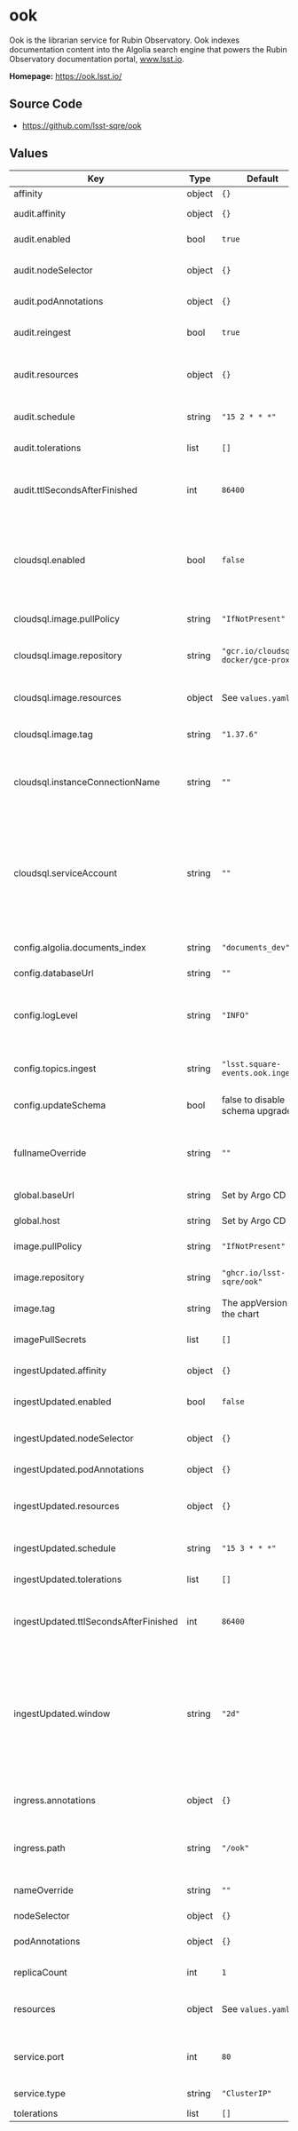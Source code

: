 # ook

Ook is the librarian service for Rubin Observatory. Ook indexes documentation content into the Algolia search engine that powers the Rubin Observatory documentation portal, www.lsst.io.

**Homepage:** <https://ook.lsst.io/>

## Source Code

* <https://github.com/lsst-sqre/ook>

## Values

| Key | Type | Default | Description |
|-----|------|---------|-------------|
| affinity | object | `{}` |  |
| audit.affinity | object | `{}` | Affinity rules for Ook audit pods |
| audit.enabled | bool | `true` | Enable the audit job |
| audit.nodeSelector | object | `{}` | Node selection rules for Ook audit pods |
| audit.podAnnotations | object | `{}` | Annotations for Ook audit pods |
| audit.reingest | bool | `true` | Reingest missing documents |
| audit.resources | object | `{}` | Resource limits and requests for Ook audit pods |
| audit.schedule | string | `"15 2 * * *"` | Cron schedule string for ook audit job (UTC) |
| audit.tolerations | list | `[]` | Tolerations for Ook audit pods |
| audit.ttlSecondsAfterFinished | int | `86400` | Time (second) to keep a finished job before cleaning up |
| cloudsql.enabled | bool | `false` | Enable the Cloud SQL Auth Proxy sidecar, used with Cloud SQL databases on Google Cloud |
| cloudsql.image.pullPolicy | string | `"IfNotPresent"` | Pull policy for Cloud SQL Auth Proxy images |
| cloudsql.image.repository | string | `"gcr.io/cloudsql-docker/gce-proxy"` | Cloud SQL Auth Proxy image to use |
| cloudsql.image.resources | object | See `values.yaml` | Resource requests and limits for Cloud SQL pod |
| cloudsql.image.tag | string | `"1.37.6"` | Cloud SQL Auth Proxy tag to use |
| cloudsql.instanceConnectionName | string | `""` | Instance connection name for a Cloud SQL PostgreSQL instance |
| cloudsql.serviceAccount | string | `""` | The Google service account that has an IAM binding to the `ook` Kubernetes service accounts and has the `cloudsql.client` role |
| config.algolia.documents_index | string | `"documents_dev"` | Name of the Algolia index for documents |
| config.databaseUrl | string | `""` | Database URL |
| config.logLevel | string | `"INFO"` | Logging level: "DEBUG", "INFO", "WARNING", "ERROR", "CRITICAL" |
| config.topics.ingest | string | `"lsst.square-events.ook.ingest"` | Kafka topic name for ingest events |
| config.updateSchema | bool | false to disable schema upgrades | Whether to run the database migration job |
| fullnameOverride | string | `""` | Override the full name for resources (includes the release name) |
| global.baseUrl | string | Set by Argo CD | Base URL for the environment |
| global.host | string | Set by Argo CD | Host name for ingress |
| image.pullPolicy | string | `"IfNotPresent"` | Image pull policy |
| image.repository | string | `"ghcr.io/lsst-sqre/ook"` | Squarebot image repository |
| image.tag | string | The appVersion of the chart | Tag of the image |
| imagePullSecrets | list | `[]` | Secret names to use for all Docker pulls |
| ingestUpdated.affinity | object | `{}` | Affinity rules for Ook audit pods |
| ingestUpdated.enabled | bool | `false` | Enable the ingest-updated job |
| ingestUpdated.nodeSelector | object | `{}` | Node selection rules for Ook audit pods |
| ingestUpdated.podAnnotations | object | `{}` | Annotations for Ook audit pods |
| ingestUpdated.resources | object | `{}` | Resource limits and requests for Ook audit pods |
| ingestUpdated.schedule | string | `"15 3 * * *"` | Cron schedule string for ook audit job (UTC) |
| ingestUpdated.tolerations | list | `[]` | Tolerations for Ook audit pods |
| ingestUpdated.ttlSecondsAfterFinished | int | `86400` | Time (second) to keep a finished job before cleaning up |
| ingestUpdated.window | string | `"2d"` | Time window to look for updated documents (e.g. 1h, 2d, 3w). This must be set to a value greater than the cron schedule for the ingest-updated job. |
| ingress.annotations | object | `{}` | Additional annotations to add to the ingress |
| ingress.path | string | `"/ook"` | Path prefix where Squarebot is hosted |
| nameOverride | string | `""` | Override the base name for resources |
| nodeSelector | object | `{}` |  |
| podAnnotations | object | `{}` | Annotations for API and worker pods |
| replicaCount | int | `1` | Number of API pods to run |
| resources | object | See `values.yaml` | Resource requests and limits for Ook pod |
| service.port | int | `80` | Port of the service to create and map to the ingress |
| service.type | string | `"ClusterIP"` | Type of service to create |
| tolerations | list | `[]` |  |
